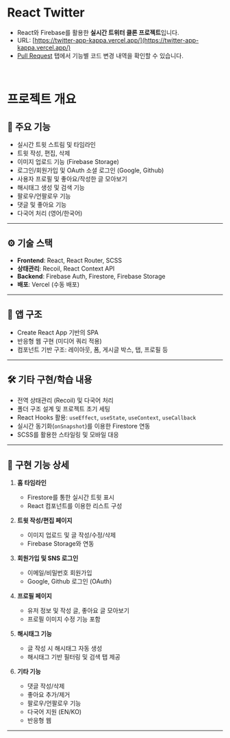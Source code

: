 # React Twitter

* React와 Firebase를 활용한 **실시간 트위터 클론 프로젝트**입니다.
* URL: [https://twitter-app-kappa.vercel.app/](https://twitter-app-kappa.vercel.app/)
* [Pull Request](https://github.com/gbs7536/twitter-app/pulls?q=is%3Apr+is%3Aclosed) 탭에서 기능별 코드 변경 내역을 확인할 수 있습니다.

<br />

# 프로젝트 개요

## 🎯 주요 기능

* 실시간 트윗 스트림 및 타임라인
* 트윗 작성, 편집, 삭제
* 이미지 업로드 기능 (Firebase Storage)
* 로그인/회원가입 및 OAuth 소셜 로그인 (Google, Github)
* 사용자 프로필 및 좋아요/작성한 글 모아보기
* 해시태그 생성 및 검색 기능
* 팔로우/언팔로우 기능
* 댓글 및 좋아요 기능
* 다국어 처리 (영어/한국어)

---

## ⚙️ 기술 스택

* **Frontend**: React, React Router, SCSS
* **상태관리**: Recoil, React Context API
* **Backend**: Firebase Auth, Firestore, Firebase Storage
* **배포**: Vercel (수동 배포)

---

## 🧱 앱 구조

* Create React App 기반의 SPA
* 반응형 웹 구현 (미디어 쿼리 적용)
* 컴포넌트 기반 구조: 레이아웃, 폼, 게시글 박스, 탭, 프로필 등

---

## 🛠 기타 구현/학습 내용

* 전역 상태관리 (Recoil) 및 다국어 처리
* 폴더 구조 설계 및 프로젝트 초기 세팅
* React Hooks 활용: `useEffect`, `useState`, `useContext`, `useCallback`
* 실시간 동기화(`onSnapshot`)를 이용한 Firestore 연동
* SCSS를 활용한 스타일링 및 모바일 대응

---

## 📌 구현 기능 상세

1. **홈 타임라인**

   * Firestore를 통한 실시간 트윗 표시
   * React 컴포넌트를 이용한 리스트 구성

2. **트윗 작성/편집 페이지**

   * 이미지 업로드 및 글 작성/수정/삭제
   * Firebase Storage와 연동

3. **회원가입 및 SNS 로그인**

   * 이메일/비밀번호 회원가입
   * Google, Github 로그인 (OAuth)

4. **프로필 페이지**

   * 유저 정보 및 작성 글, 좋아요 글 모아보기
   * 프로필 이미지 수정 기능 포함

5. **해시태그 기능**

   * 글 작성 시 해시태그 자동 생성
   * 해시태그 기반 필터링 및 검색 탭 제공

6. **기타 기능**

   * 댓글 작성/삭제
   * 좋아요 추가/제거
   * 팔로우/언팔로우 기능
   * 다국어 지원 (EN/KO)
   * 반응형 웹

---
